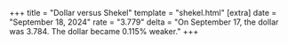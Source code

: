 +++
title = "Dollar versus Shekel"
template = "shekel.html"
[extra]
date = "September 18, 2024"
rate = "3.779"
delta = "On September 17, the dollar was 3.784. The dollar became 0.115% weaker."
+++
